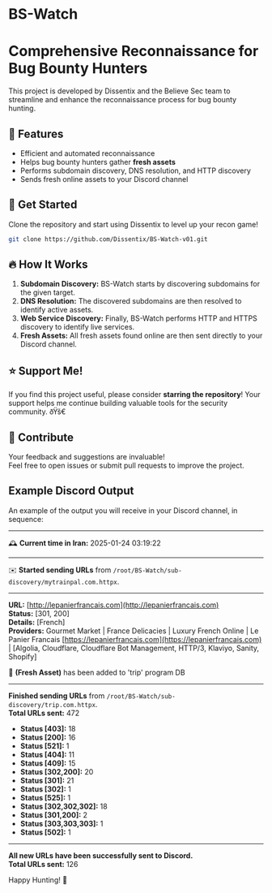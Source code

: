 # BS-Watch

# Comprehensive Reconnaissance for Bug Bounty Hunters  

This project is developed by Dissentix and the Believe Sec team to streamline and enhance the reconnaissance process for bug bounty hunting.  

## 🚀 Features  
- Efficient and automated reconnaissance  
- Helps bug bounty hunters gather **fresh assets**  
- Performs subdomain discovery, DNS resolution, and HTTP discovery  
- Sends fresh online assets to your Discord channel  

## 🎯 Get Started  
Clone the repository and start using Dissentix to level up your recon game!  

```bash
git clone https://github.com/Dissentix/BS-Watch-v01.git
```

## 🔥 How It Works  
1. **Subdomain Discovery:** BS-Watch starts by discovering subdomains for the given target.  
2. **DNS Resolution:** The discovered subdomains are then resolved to identify active assets.  
3. **Web Service Discovery:** Finally, BS-Watch performs HTTP and HTTPS discovery to identify live services.  
4. **Fresh Assets:** All fresh assets found online are then sent directly to your Discord channel.  

## ⭐️ Support Me!  
If you find this project useful, please consider **starring the repository**! Your support helps me continue building valuable tools for the security community. ðŸš€

## 🤝 Contribute  
Your feedback and suggestions are invaluable!  
Feel free to open issues or submit pull requests to improve the project.  

## Example Discord Output  
An example of the output you will receive in your Discord channel, in sequence:

---

🕰 **Current time in Iran:** 2025-01-24 03:19:22  

---

✉️ **Started sending URLs** from `/root/BS-Watch/sub-discovery/mytrainpal.com.httpx`.  

---

**URL:** [http://lepanierfrancais.com](http://lepanierfrancais.com)  
**Status:** [301, 200]  
**Details:** [French]  
**Providers:** Gourmet Market | France Delicacies | Luxury French Online | Le Panier Francais [https://lepanierfrancais.com](https://lepanierfrancais.com) | [Algolia, Cloudflare, Cloudflare Bot Management, HTTP/3, Klaviyo, Sanity, Shopify]  

💾 **(Fresh Asset)** has been added to 'trip' program DB  

---

**Finished sending URLs** from `/root/BS-Watch/sub-discovery/trip.com.httpx`.  
**Total URLs sent:** 472  
- **Status [403]:** 18  
- **Status [200]:** 16  
- **Status [521]:** 1  
- **Status [404]:** 11  
- **Status [409]:** 15  
- **Status [302,200]:** 20  
- **Status [301]:** 21  
- **Status [302]:** 1  
- **Status [525]:** 1  
- **Status [302,302,302]:** 18  
- **Status [301,200]:** 2  
- **Status [303,303,303]:** 1  
- **Status [502]:** 1  

---

**All new URLs have been successfully sent to Discord.**  
**Total URLs sent:** 126  

Happy Hunting! 🎉

